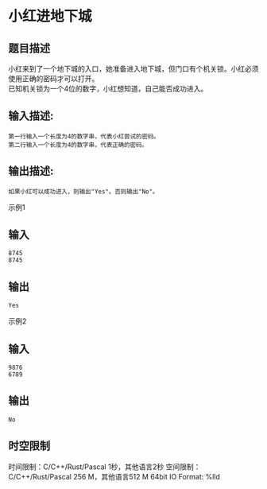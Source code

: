 # 小红进地下城

## 题目描述

小红来到了一个地下城的入口，她准备进入地下城，但门口有个机关锁。小红必须使用正确的密码才可以打开。  
已知机关锁为一个4位的数字，小红想知道，自己能否成功进入。  


## 输入描述:
    
    
    第一行输入一个长度为4的数字串，代表小红尝试的密码。  
    第二行输入一个长度为4的数字串，代表正确的密码。  
    

## 输出描述:
    
    
    如果小红可以成功进入，则输出"Yes"。否则输出"No"。

示例1 

## 输入
    
    
    8745
    8745

## 输出
    
    
    Yes

示例2 

## 输入
    
    
    9876
    6789

## 输出
    
    
    No


## 时空限制

时间限制：C/C++/Rust/Pascal 1秒，其他语言2秒
空间限制：C/C++/Rust/Pascal 256 M，其他语言512 M
64bit IO Format: %lld